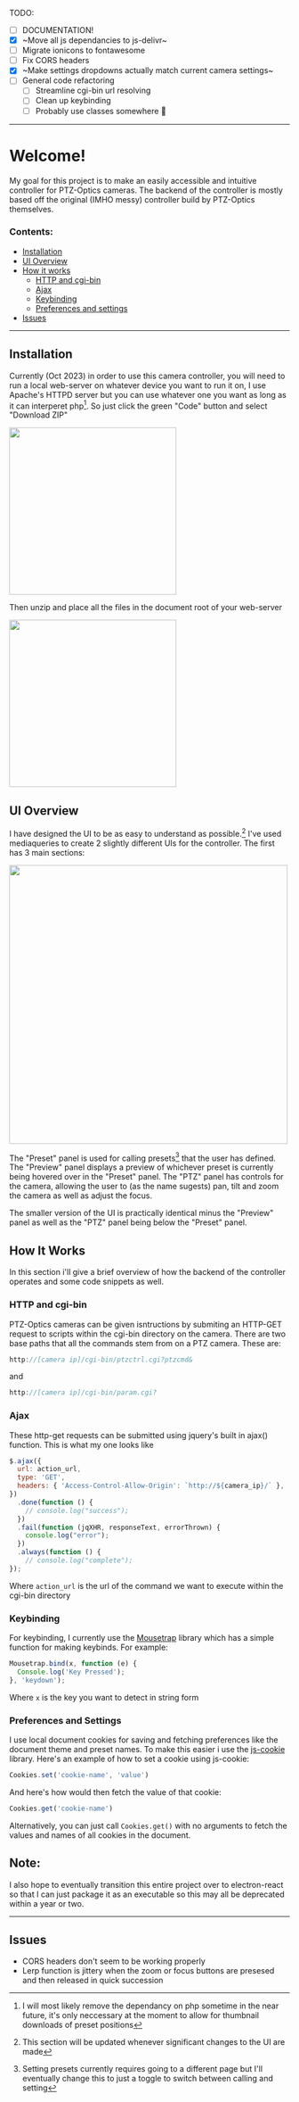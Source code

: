 TODO:
  - [ ] DOCUMENTATION!
  - [x] ~Move all js dependancies to js-delivr~
  - [ ] Migrate ionicons to fontawesome
  - [ ] Fix CORS headers
  - [x] ~Make settings dropdowns actually match current camera settings~
  - [ ] General code refactoring
    - [ ] Streamline cgi-bin url resolving
    - [ ] Clean up keybinding
    - [ ] Probably use classes somewhere 🤷
 
---

# Welcome!
My goal for this project is to make an easily accessible and intuitive controller for PTZ-Optics cameras.
The backend of the controller is mostly based off the original (IMHO messy) controller build by PTZ-Optics themselves.

### Contents:
  - [Installation](#installation)
  - [UI Overview](#ui-overview)
  - [How it works](#how-it-works)
    - [HTTP and cgi-bin](#http-and-cgi-bin)
    - [Ajax](#ajax)
    - [Keybinding](#keybinding)
    - [Preferences and settings](#preferences-and-settings)
  - [Issues](#issues)

___
## Installation
Currently (Oct 2023) in order to use this camera controller, you will need to run a local web-server on whatever device you want to run it on, I use Apache's HTTPD server but you can use whatever one you want as long as it can interperet php[^1]. So just click the green "Code" button and select "Download ZIP"

<img src="https://github.com/j-trueman/PTZ-Optics/assets/82833724/80d5ad48-303b-4c85-b402-772af67a8832" width="300">

Then unzip and place all the files in the document root of your web-server

<img src="https://github.com/j-trueman/PTZ-Optics/assets/82833724/1c35f67b-e99f-4a2d-94c3-3ae00561ec0b" width="300">

## UI Overview
I have designed the UI to be as easy to understand as possible.[^2] I've used mediaqueries to create 2 slightly different UIs for the controller. The first has 3 main sections:

<img src="https://github.com/j-trueman/PTZ-Optics/assets/82833724/bd2bbce4-6168-4db5-a95c-f136fbc83b50" width="500">

The "Preset" panel is used for calling presets[^3] that the user has defined. The "Preview" panel displays a preview of whichever preset is currently being hovered over in the "Preset" panel. The "PTZ" panel has controls for the camera, allowing the user to (as the name sugests) pan, tilt and zoom the camera as well as adjust the focus.

The smaller version of the UI is practically identical minus the "Preview" panel as well as the "PTZ" panel being below the "Preset" panel.

## How It Works
In this section i'll give a brief overview of how the backend of the controller operates and some code snippets as well.
### HTTP and cgi-bin
PTZ-Optics cameras can be given isntructions by submiting an HTTP-GET request to scripts within the cgi-bin directory on the camera. There are two base paths that all the commands stem from on a PTZ camera. These are:
```javascript
http://[camera ip]/cgi-bin/ptzctrl.cgi?ptzcmd&
```
and
```javascript
http://[camera ip]/cgi-bin/param.cgi?
```
### Ajax
These http-get requests can be submitted using jquery's built in ajax() function. This is what my one looks like
```javascript
$.ajax({
  url: action_url,
  type: 'GET',
  headers: { 'Access-Control-Allow-Origin': `http://${camera_ip}/` },
})
  .done(function () {
    // console.log("success");
  })
  .fail(function (jqXHR, responseText, errorThrown) {
    console.log("error");
  })
  .always(function () {
    // console.log("complete");
});
```
Where `action_url` is the url of the command we want to execute within the cgi-bin directory

### Keybinding
For keybinding, I currently use the [Mousetrap](https://www.npmjs.com/package/mousetrap) library which has a simple function for making keybinds. For example: 
```javascript
Mousetrap.bind(x, function (e) {
  Console.log('Key Pressed');
}, 'keydown');
```
Where `x` is the key you want to detect in string form

### Preferences and Settings
I use local document cookies for saving and fetching preferences like the document theme and preset names. To make this easier i use the [js-cookie](https://www.npmjs.com/package/js-cookie) library. Here's an example of how to set a cookie using js-cookie:
```javascript
Cookies.set('cookie-name', 'value')
```
And here's how would then fetch the value of that cookie:
```javascript
Cookies.get('cookie-name')
```
Alternatively, you can just call `Cookies.get()` with no arguments to fetch the values and names of all cookies in the document.

## Note:
I also hope to eventually transition this entire project over to electron-react so that I can just package it as an executable so this may all be deprecated within a year or two.

---
## Issues
- CORS headers don't seem to be working properly
- Lerp function is jittery when the zoom or focus buttons are presesed and then released in quick succession

[^1]: I will most likely remove the dependancy on php sometime in the near future, it's only neccessary at the moment to allow for thumbnail downloads of preset positions
[^2]: This section will be updated whenever significant changes to the UI are made
[^3]: Setting presets currently requires going to a different page but I'll eventually change this to just a toggle to switch between calling and setting
